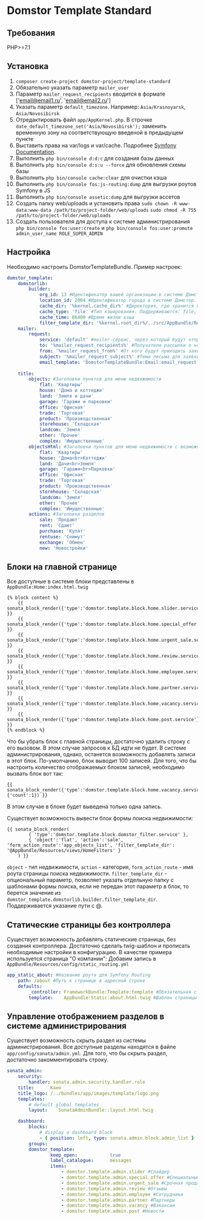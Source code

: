 Domstor Template Standard
========================
Требования
--------------
PHP>=7.1

Установка
--------------
1. `composer create-project domstor-project/template-standard`
2. Обязательно указать параметр `mailer_user`
3. Параметр `mailer_request_recipients` вводится в формате ['email@email1.ru', 'email@email2.ru']
4. Указать параметр `default_timezone`. Например: `Asia/Krasnoyarsk`, `Asia/Novosibirsk`
5. Отредактировать файл `app/AppKernel.php`. В строчке `date_default_timezone_set('Asia/Novosibirsk');` заменить временную зону на соответствующую введеной в предыдущем пункте
6. Выставить права на var/logs и var/cache. Подробнее [Symfony Documentation](https://symfony.com/doc/current/setup/file_permissions.html).
7. Выполнить `php bin/console d:d:c` для создания базы данных
8. Выполнить `php bin/console d:s:u --force` для обновления схемы базы
9. Выполнить `php bin/console cache:clear` для очистки кэша
10. Выполнить `php bin/console fos:js-routing:dump` для выгрузки роутов Symfony в JS
11. Выполнить `php bin/console assetic:dump` для выгрузки ассетов
12. Создать папку web/uploads и установить права `sudo chown -R www-data:www-data /path/to/project-folder/web/uploads` `sudo chmod -R 755 /path/to/project-folder/web/uploads`
13. Создать пользователя для доступа к системе администрирования `php bin/console fos:user:create` и `php bin/console fos:user:promote admin_user_name ROLE_SUPER_ADMIN`

Настройка
--------------
Необходимо настроить DomstorTemplateBundle. Пример настроек:
```yaml
domstor_template:
    domstorlib:
        builder:
            org_id: 13 #Идентификатор вашей организации в системе Домстор
            location_id: 2004 #Идентификатор города в системе Домстор. 2004 - Кемерово, 2006 - Новокузнецк, 2236 - Новосибирск
            cache_dir: '%kernel.cache_dir%' #Директория, где хранится кэш объектов
            cache_type: 'file' #Тип кэширования. Поддерживаются: file, apc, array, xcache, memcache
            cache_time: 86400 #Время жизни кэша
            filter_template_dir: '%kernel.root_dir%/../src/AppBundle/Resources/views/Filters'
    mailer:
        request: 
            service: 'default' #mailer-сервис, через который будут отправляться сообщения о поступлении новых заявок
            to: '%mailer_request_recipients%' #Получатели рассылки о новых заявках
            from: '%mailer_request_from%' #От кого будут приходить заявки
            subject: '%mailer_request_subject%' #Тема письма для заявки
            email_template: 'DomstorTemplateBundle:Email:email_request.html.twig' #Шаблон письма
    
    title: 
        objects: #Заголовки пунктов для меню недвижимости
            flat: 'Квартиры'
            house: 'Дома и коттеджи'
            land: 'Земля и дачи'
            garage: 'Гаражи и парковки'
            office: 'Офисная'
            trade: 'Торговая'
            product: 'Производственная'
            storehouse: 'Складская'
            landcom: 'Земля'
            other: 'Прочее'
            complex: 'Имущественные'
        objectsHtml: #Заголовки пунктов для меню недвижимости с возможностью использовать html теги
            flat: 'Квартиры'
            house: 'Дома<br>Коттеджи'
            land: 'Дачи<br>Земля'
            garage: 'Гаражи<br>Парковки'
            office: 'Офисная'
            trade: 'Торговая'
            product: 'Производственная'
            storehouse: 'Складская'
            landcom: 'Земля'
            other: 'Прочее'
            complex: 'Имущественные'
        actions: #Заголовки разделов
            sale: 'Продают'
            rent: 'Сдают'
            purchase: 'Купят'
            rentuse: 'Снимут'
            exchange: 'Обмен'
            new: 'Новостройки'
```

Блоки на главной странице
--------------
Все доступные в системе блоки представлены в `AppBundle:Home:index.html.twig`
```twig
{% block content %}
    {{ sonata_block_render({'type':'domstor.template.block.home.slider.service'}) }}
    {{ sonata_block_render({'type':'domstor.template.block.home.special_offer.service'}) }}
    {{ sonata_block_render({'type':'domstor.template.block.home.urgent_sale.service'}) }}
    {{ sonata_block_render({'type':'domstor.template.block.home.review.service'}) }}
    {{ sonata_block_render({'type':'domstor.template.block.home.employee.service'}) }}
    {{ sonata_block_render({'type':'domstor.template.block.home.partner.service'}) }}
    {{ sonata_block_render({'type':'domstor.template.block.home.vacancy.service'}) }}
    {{ sonata_block_render({'type':'domstor.template.block.home.post.service'}) }}
{% endblock %}
```
Что бы убрать блок с главной страницы, достаточно удалить строку с его вызовом. В этом случае запросов к БД идти не будет. В системе администрирования, однако, останется возможность добавлять записи в этот блок.
По-умолчанию, блок выводит 100 записей. Для того, что бы настроить количество отображаемых блоком записей, необходимо вызвать блок вот так:
```twig
{{ sonata_block_render({'type':'domstor.template.block.home.vacancy.service'},  {'count':1}) }}
```
В этом случае в блоке будет выведена только одна запись.

Существует возможность вывести блок формы поиска недвижимости:
```twig
{{ sonata_block_render(
        { 'type':'domstor.template.block.domstor_filter.service' },
        { 'object':'flat', 'action':'sale', 'form_action_route':'app_objects_list', 'filter_template_dir': '@AppBundle/Resources/views/HomeFilters' }
    ) }}
```
`object` - тип недвижимости, `action` - категория, `form_action_route` - имя роута страницы поиска недвижимости. `filter_template_dir` - опциональный параметр, позволяет указать отдельную папку с шаблонами формы поиска, если не передан этот параметр в блок, то берется значение из `domstor_template.domstorlib.builder.filter_template_dir`. Поддерживается указание пути с @.

Статические страницы без контроллера
--------------
Существует возможность добавлять статические страницы, без создания контроллера. Достаточно сделать twig-шаблон и прописать необходимые настройки в конфигурацию. В качестве примера используется страница "О компании":
Добавим запись в `AppBundle/Resources/config/static_routing.yml`
```yaml
app_static_about: #Название роута для Symfony Routing
    path: /about #Путь к странице в адресной строке
    defaults:
        _controller: FrameworkBundle:Template:template #Обязательная строка для страницы без контроллера
        template:    AppBundle:Static:about.html.twig #Шаблон страницы
```

Управление отображением разделов в системе администрирования
--------------
Существует возможность скрыть раздел из системы администрирования. Все доступные разделы находятся в файле `app/config/sonata/admin.yml`. Для того, что бы скрыть раздел, достаточно закомментировать строку.
```yaml
sonata_admin:   
    security:
        handler: sonata.admin.security.handler.role
    title:      Кано
    title_logo: /../bundles/app/images/template/logo.png
    templates:
        # default global templates
        layout:    SonataAdminBundle::layout.html.twig

    dashboard:
        blocks:
            # display a dashboard block
            - { position: left, type: sonata.admin.block.admin_list }
        groups:
        domstor_template:
                keep_open:            true
                label_catalogue:      messages
                items:
                    - domstor.template.admin.slider #Слайдер
                    - domstor.template.admin.special_offer #Специальные предложения
                    - domstor.template.admin.urgent_sale #Срочная продажа
                    - domstor.template.admin.review #Отзывы
                    - domstor.template.admin.employee #Сотрудники
                    - domstor.template.admin.partner #Партнеры
                    - domstor.template.admin.vacancy #Вакансии
                    - domstor.template.admin.post #Новости
```